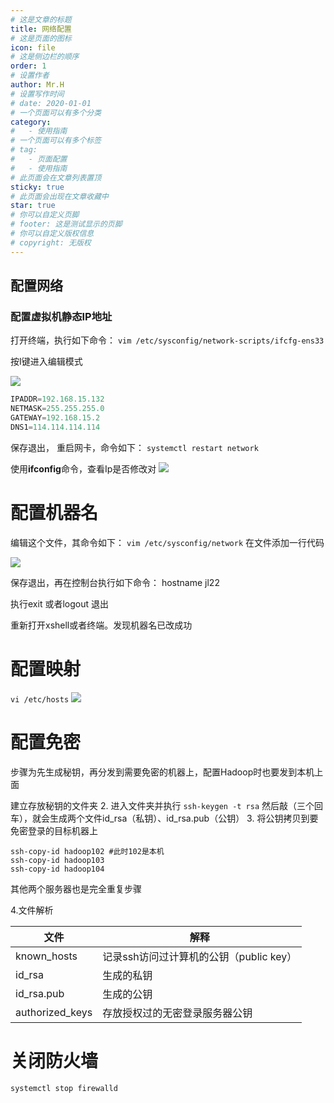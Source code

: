 ```yaml
---
# 这是文章的标题
title: 网络配置
# 这是页面的图标
icon: file
# 这是侧边栏的顺序
order: 1
# 设置作者
author: Mr.H
# 设置写作时间
# date: 2020-01-01
# 一个页面可以有多个分类
category:
#   - 使用指南
# 一个页面可以有多个标签
# tag:
#   - 页面配置
#   - 使用指南
# 此页面会在文章列表置顶
sticky: true
# 此页面会出现在文章收藏中
star: true
# 你可以自定义页脚
# footer: 这是测试显示的页脚
# 你可以自定义版权信息
# copyright: 无版权
---
```

## 配置网络

### 配置虚拟机静态IP地址

打开终端，执行如下命令：
```vim /etc/sysconfig/network-scripts/ifcfg-ens33```

按I键进入编辑模式

![](https://cdn.nlark.com/yuque/0/2021/png/1567904/1634469299976-8e9446d9-4a11-4fc5-b966-376ad8e5955a.png#id=TVOTj&originHeight=607&originWidth=703&originalType=binary&ratio=1&status=done&style=none)

```javascript
IPADDR=192.168.15.132
NETMASK=255.255.255.0
GATEWAY=192.168.15.2
DNS1=114.114.114.114
```

保存退出，
重启网卡，命令如下：
```systemctl restart network```

使用**ifconfig**命令，查看Ip是否修改对
![](https://cdn.nlark.com/yuque/0/2021/png/1567904/1634469300478-18071686-e0e5-4c1f-b7b2-3f018bd93ba6.png#id=fKT7x&originHeight=799&originWidth=1250&originalType=binary&ratio=1&status=done&style=none)

# 配置机器名

编辑这个文件，其命令如下：
`vim /etc/sysconfig/network`
在文件添加一行代码

![](https://cdn.nlark.com/yuque/0/2021/png/1567904/1634469300976-03c6776f-f4c3-4956-967c-a015eb58632b.png#id=TrtUm&originHeight=79&originWidth=379&originalType=binary&ratio=1&status=done&style=none)

保存退出，再在控制台执行如下命令：
hostname  jl22

执行exit 或者logout 退出

重新打开xshell或者终端。发现机器名已改成功

# 配置映射

`vi /etc/hosts`
![](https://gitee.com/daygod/picture/raw/master/20211107172316.png)

# 配置免密

步骤为先生成秘钥，再分发到需要免密的机器上，配置Hadoop时也要发到本机上面

建立存放秘钥的文件夹
2.
进入文件夹并执行
`ssh-keygen -t rsa`
然后敲（三个回车），就会生成两个文件id_rsa（私钥）、id_rsa.pub（公钥）
3.
将公钥拷贝到要免密登录的目标机器上

```
ssh-copy-id hadoop102 #此时102是本机
ssh-copy-id hadoop103  
ssh-copy-id hadoop104
```

其他两个服务器也是完全重复步骤

4.文件解析


| 文件            | 解释                                    |
| ----------------- | ----------------------------------------- |
| known_hosts     | 记录ssh访问过计算机的公钥（public key） |
| id_rsa          | 生成的私钥                              |
| id_rsa.pub      | 生成的公钥                              |
| authorized_keys | 存放授权过的无密登录服务器公钥          |

# 关闭防火墙

`systemctl stop firewalld`

